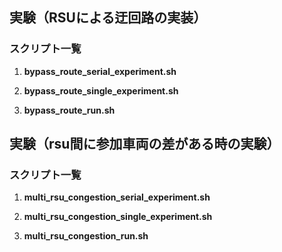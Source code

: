 ## 実験（RSUによる迂回路の実装）

### スクリプト一覧
1. **bypass_route_serial_experiment.sh**  

2. **bypass_route_single_experiment.sh**  

3. **bypass_route_run.sh**  

## 実験（rsu間に参加車両の差がある時の実験）

### スクリプト一覧
1. **multi_rsu_congestion_serial_experiment.sh**  

2. **multi_rsu_congestion_single_experiment.sh**  

3. **multi_rsu_congestion_run.sh**  

